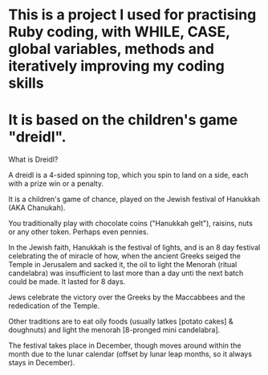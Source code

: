 # This is a project I used for practising Ruby coding, with WHILE, CASE, global variables, methods and iteratively improving my coding skills
# It is based on the children's game "dreidl".

What is Dreidl? 

A dreidl is a 4-sided spinning top, which you spin to land on a side, each with a prize win or a penalty.

It is a children's game of chance, played on the Jewish festival of Hanukkah (AKA Chanukah).

You traditionally play with chocolate coins ("Hanukkah gelt"), raisins, nuts or any other token. Perhaps even pennies. 

In the Jewish faith, Hanukkah is the festival of lights, and is an 8 day festival celebrating the of miracle of how, when the ancient Greeks seiged the Temple in Jerusalem and sacked it, the oil to light the Menorah (ritual candelabra) was insufficient to last more than a day unti the next batch could be made. It lasted for 8 days. 

Jews celebrate the victory over the Greeks by the Maccabbees and the rededication of the Temple.

Other traditions are to eat oily foods (usually latkes [potato cakes] & doughnuts) and light the menorah [8-pronged mini candelabra].

The festival takes place in December, though moves around within the month due to the lunar calendar (offset by lunar leap months, so it always stays in December).
